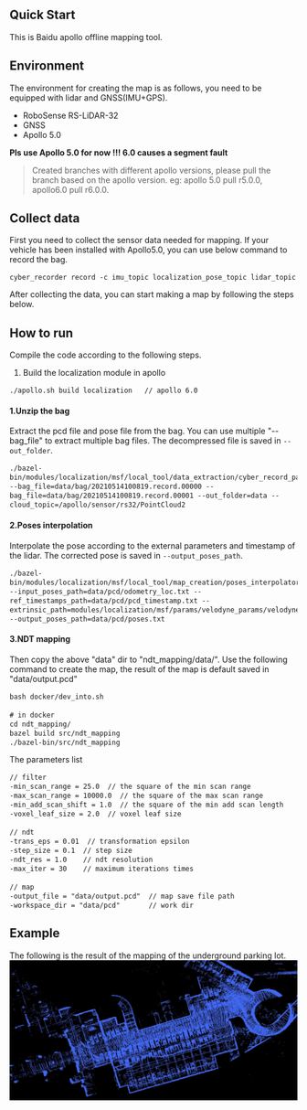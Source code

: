 ## Quick Start
This is Baidu apollo offline mapping tool.

## Environment
The environment for creating the map is as follows, you need to be equipped with lidar and GNSS(IMU+GPS).
* RoboSense RS-LiDAR-32
* GNSS
* Apollo 5.0

**Pls use Apollo 5.0 for now !!! 6.0 causes a segment fault**
> Created branches with different apollo versions, please pull the branch based on the apollo version. eg: apollo 5.0 pull r5.0.0, apollo6.0 pull r6.0.0.

## Collect data
First you need to collect the sensor data needed for mapping. If your vehicle has been installed with Apollo5.0, you can use below command to record the bag.
```
cyber_recorder record -c imu_topic localization_pose_topic lidar_topic
```
After collecting the data, you can start making a map by following the steps below.

## How to run
Compile the code according to the following steps.
1. Build the localization module in apollo
```shell
./apollo.sh build localization   // apollo 6.0
```

#### 1.Unzip the bag
Extract the pcd file and pose file from the bag. You can use multiple "--bag_file" to extract multiple bag files. The decompressed file is saved in `--out_folder`.
```
./bazel-bin/modules/localization/msf/local_tool/data_extraction/cyber_record_parser --bag_file=data/bag/20210514100819.record.00000 --bag_file=data/bag/20210514100819.record.00001 --out_folder=data --cloud_topic=/apollo/sensor/rs32/PointCloud2
```

#### 2.Poses interpolation
Interpolate the pose according to the external parameters and timestamp of the lidar. The corrected pose is saved in `--output_poses_path`.
```
./bazel-bin/modules/localization/msf/local_tool/map_creation/poses_interpolator --input_poses_path=data/pcd/odometry_loc.txt --ref_timestamps_path=data/pcd/pcd_timestamp.txt --extrinsic_path=modules/localization/msf/params/velodyne_params/velodyne64_novatel_extrinsics_example.yaml --output_poses_path=data/pcd/poses.txt
```

#### 3.NDT mapping
Then copy the above "data" dir to "ndt_mapping/data/". Use the following command to create the map, the result of the map is default saved in "data/output.pcd"
```shell
bash docker/dev_into.sh

# in docker
cd ndt_mapping/
bazel build src/ndt_mapping
./bazel-bin/src/ndt_mapping
```

The parameters list
```
// filter
-min_scan_range = 25.0  // the square of the min scan range
-max_scan_range = 10000.0  // the square of the max scan range
-min_add_scan_shift = 1.0  // the square of the min add scan length
-voxel_leaf_size = 2.0  // voxel leaf size

// ndt
-trans_eps = 0.01  // transformation epsilon
-step_size = 0.1  // step size
-ndt_res = 1.0    // ndt resolution
-max_iter = 30    // maximum iterations times

// map
-output_file = "data/output.pcd"  // map save file path
-workspace_dir = "data/pcd"       // work dir
```

## Example
The following is the result of the mapping of the underground parking lot.
![parking_lot](img/parking_lot.jpg)


